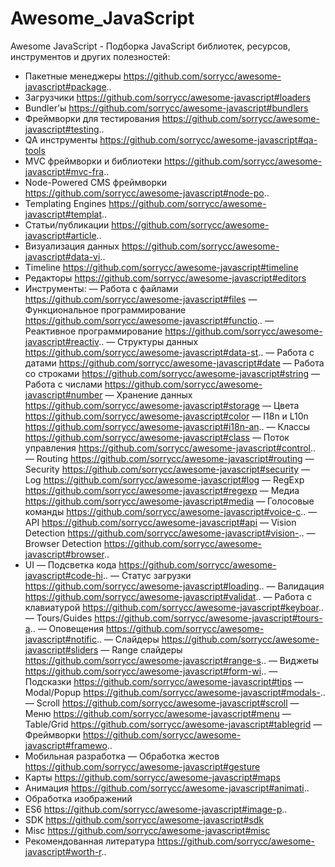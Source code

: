 # Awesome_JavaScript

Awesome JavaScript - Подборка JavaScript библиотек, ресурсов, инструментов и других полезностей:
- Пакетные менеджеры https://github.com/sorrycc/awesome-javascript#package..
- Загрузчики https://github.com/sorrycc/awesome-javascript#loaders
- Bundler'ы https://github.com/sorrycc/awesome-javascript#bundlers
- Фреймворки для тестирования https://github.com/sorrycc/awesome-javascript#testing..
- QA инструменты https://github.com/sorrycc/awesome-javascript#qa-tools
- MVC фреймворки и библиотеки https://github.com/sorrycc/awesome-javascript#mvc-fra..
- Node-Powered CMS фреймворки https://github.com/sorrycc/awesome-javascript#node-po..
- Templating Engines https://github.com/sorrycc/awesome-javascript#templat..
- Статьи/публикации https://github.com/sorrycc/awesome-javascript#article..
- Визуализация данных https://github.com/sorrycc/awesome-javascript#data-vi..
- Timeline https://github.com/sorrycc/awesome-javascript#timeline
- Редакторы https://github.com/sorrycc/awesome-javascript#editors
- Инструменты:
— Работа с файлами https://github.com/sorrycc/awesome-javascript#files
— Функциональное программирование https://github.com/sorrycc/awesome-javascript#functio..
— Реактивное программирование https://github.com/sorrycc/awesome-javascript#reactiv..
— Структуры данных https://github.com/sorrycc/awesome-javascript#data-st..
— Работа с датами https://github.com/sorrycc/awesome-javascript#date
— Работа со строками https://github.com/sorrycc/awesome-javascript#string
— Работа с числами https://github.com/sorrycc/awesome-javascript#number
— Хранение данных https://github.com/sorrycc/awesome-javascript#storage
— Цвета https://github.com/sorrycc/awesome-javascript#color
— I18n и L10n https://github.com/sorrycc/awesome-javascript#i18n-an..
— Классы https://github.com/sorrycc/awesome-javascript#class
— Поток управления https://github.com/sorrycc/awesome-javascript#control..
— Routing https://github.com/sorrycc/awesome-javascript#routing
— Security https://github.com/sorrycc/awesome-javascript#security
— Log https://github.com/sorrycc/awesome-javascript#log
— RegExp https://github.com/sorrycc/awesome-javascript#regexp
— Медиа https://github.com/sorrycc/awesome-javascript#media
— Голосовые команды https://github.com/sorrycc/awesome-javascript#voice-c..
— API https://github.com/sorrycc/awesome-javascript#api
— Vision Detection https://github.com/sorrycc/awesome-javascript#vision-..
— Browser Detection https://github.com/sorrycc/awesome-javascript#browser..
- UI
— Подсветка кода https://github.com/sorrycc/awesome-javascript#code-hi..
— Статус загрузки https://github.com/sorrycc/awesome-javascript#loading..
— Валидация https://github.com/sorrycc/awesome-javascript#validat..
— Работа с клавиатурой https://github.com/sorrycc/awesome-javascript#keyboar..
— Tours/Guides https://github.com/sorrycc/awesome-javascript#tours-a..
— Оповещения https://github.com/sorrycc/awesome-javascript#notific..
— Слайдеры https://github.com/sorrycc/awesome-javascript#sliders
— Range слайдеры https://github.com/sorrycc/awesome-javascript#range-s..
— Виджеты https://github.com/sorrycc/awesome-javascript#form-wi..
— Подсказки https://github.com/sorrycc/awesome-javascript#tips
— Modal/Popup https://github.com/sorrycc/awesome-javascript#modals-..
— Scroll https://github.com/sorrycc/awesome-javascript#scroll
— Меню https://github.com/sorrycc/awesome-javascript#menu
— Table/Grid https://github.com/sorrycc/awesome-javascript#tablegrid
— Фреймворки https://github.com/sorrycc/awesome-javascript#framewo..
- Мобильная разработка
— Обработка жестов https://github.com/sorrycc/awesome-javascript#gesture
- Карты https://github.com/sorrycc/awesome-javascript#maps
- Анимация https://github.com/sorrycc/awesome-javascript#animati..
- Обработка изображений
- ES6 https://github.com/sorrycc/awesome-javascript#image-p..
- SDK https://github.com/sorrycc/awesome-javascript#sdk
- Misc https://github.com/sorrycc/awesome-javascript#misc
- Рекомендованная литература https://github.com/sorrycc/awesome-javascript#worth-r..